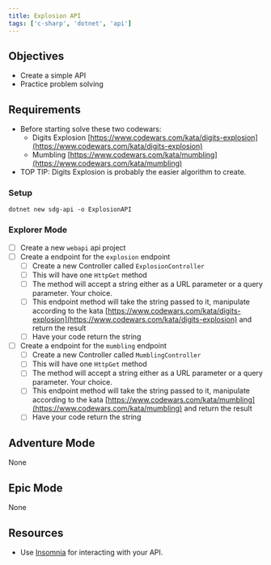 ```yaml
---
title: Explosion API
tags: ['c-sharp', 'dotnet', 'api']
---
```


## Objectives

- Create a simple API
- Practice problem solving

## Requirements

- Before starting solve these two codewars:
  - Digits Explosion
    [https://www.codewars.com/kata/digits-explosion](https://www.codewars.com/kata/digits-explosion)
  - Mumbling
    [https://www.codewars.com/kata/mumbling](https://www.codewars.com/kata/mumbling)
- TOP TIP: Digits Explosion is probably the easier algorithm to create.

### Setup

```shell
dotnet new sdg-api -o ExplosionAPI
```

### Explorer Mode

- [ ] Create a new `webapi` api project
- [ ] Create a endpoint for the `explosion` endpoint
  - [ ] Create a new Controller called `ExplosionController`
  - [ ] This will have one `HttpGet` method
  - [ ] The method will accept a string either as a URL parameter or a query
        parameter. Your choice.
  - [ ] This endpoint method will take the string passed to it, manipulate
        according to the kata
        [https://www.codewars.com/kata/digits-explosion](https://www.codewars.com/kata/digits-explosion)
        and return the result
  - [ ] Have your code return the string
- [ ] Create a endpoint for the `mumbling` endpoint
  - [ ] Create a new Controller called `MumblingController`
  - [ ] This will have one `HttpGet` method
  - [ ] The method will accept a string either as a URL parameter or a query
        parameter. Your choice.
  - [ ] This endpoint method will take the string passed to it, manipulate
        according to the kata
        [https://www.codewars.com/kata/mumbling](https://www.codewars.com/kata/mumbling)
        and return the result
  - [ ] Have your code return the string

## Adventure Mode

None

## Epic Mode

None

## Resources

- Use [Insomnia](https://insomnia.rest/) for interacting with your API.
